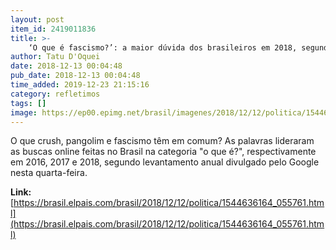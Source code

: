 ```yaml
---
layout: post
item_id: 2419011836
title: >-
    ‘O que é fascismo?’: a maior dúvida dos brasileiros em 2018, segundo o Google
author: Tatu D'Oquei
date: 2018-12-13 00:04:48
pub_date: 2018-12-13 00:04:48
time_added: 2019-12-23 21:15:16
category: refletimos
tags: []
image: https://ep00.epimg.net/brasil/imagenes/2018/12/12/politica/1544636164_055761_1544636576_rrss_normal.jpg
---
```


O que crush, pangolim e fascismo têm em comum? As palavras lideraram as buscas online feitas no Brasil na categoria "o que é?", respectivamente em 2016, 2017 e 2018, segundo levantamento anual divulgado pelo Google nesta quarta-feira.

**Link:** [https://brasil.elpais.com/brasil/2018/12/12/politica/1544636164_055761.html](https://brasil.elpais.com/brasil/2018/12/12/politica/1544636164_055761.html)

